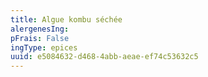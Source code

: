 ```yaml
---
title: Algue kombu séchée
alergenesIng:
pFrais: False
ingType: epices
uuid: e5084632-d468-4abb-aeae-ef74c53632c5
---
```


